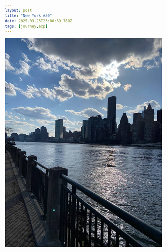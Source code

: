 ```yaml
---
layout: post
title: "New York #30"
date: 2025-03-25T23:00:39.760Z
tags: [journey,exp]
---
```


![New York #30](/assets/images/2025-03-25-image230039.png)

